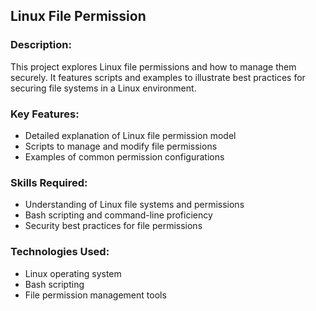## Linux File Permission

### Description: 
This project explores Linux file permissions and how to manage them securely. It features scripts and examples to illustrate best practices for securing file systems in a Linux environment.

### Key Features:
* Detailed explanation of Linux file permission model
* Scripts to manage and modify file permissions
* Examples of common permission configurations

### Skills Required:
* Understanding of Linux file systems and permissions
* Bash scripting and command-line proficiency
* Security best practices for file permissions
  
### Technologies Used:
* Linux operating system
* Bash scripting
* File permission management tools
